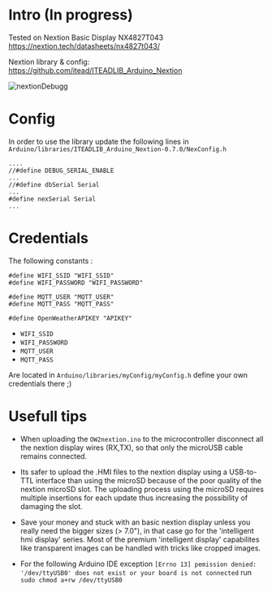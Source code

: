 # Intro (In progress)
Tested on Nextion Basic Display NX4827T043 https://nextion.tech/datasheets/nx4827t043/

Nextion library & config: https://github.com/itead/ITEADLIB_Arduino_Nextion

![nextionDebugg](https://github.com/VicenteYago/OW2Nextion/blob/main/NextionIDE/captions/debuggnextion.PNG)

# Config

In order to use the library update the following lines in `Arduino/libraries/ITEADLIB_Arduino_Nextion-0.7.0/NexConfig.h`

```{c}
....
//#define DEBUG_SERIAL_ENABLE
...
//#define dbSerial Serial
...
#define nexSerial Serial
...
```
# Credentials

The following constants : 

```{C}
#define WIFI_SSID "WIFI_SSID"
#define WIFI_PASSWORD "WIFI_PASSWORD"

#define MQTT_USER "MQTT_USER"
#define MQTT_PASS "MQTT_PASS"

#define OpenWeatherAPIKEY "APIKEY"
```
- `WIFI_SSID`
- `WIFI_PASSWORD`
- `MQTT_USER`
- `MQTT_PASS`

Are located in `Arduino/libraries/myConfig/myConfig.h` define your own credentials there ;)

# Usefull tips 
- When uploading the `OW2nextion.ino` to the microcontroller disconnect all the nextion display wires (RX,TX), so that only  the microUSB cable remains connected.

- Its safer to upload the .HMI files to the nextion display using a USB-to-TTL interface than using the microSD because of the poor quality of the  nextion microSD slot. The uploading process using the microSD requires multiple insertions for each update thus increasing the possibility of damaging the slot. 

- Save your money and stuck with an basic nextion display unless you really need the bigger sizes (> 7.0"), in that case go for the 'intelligent hmi display' series. Most of the premium 'intelligent display' capabilites  like transparent images can be handled with tricks like cropped images.

- For the following Arduino IDE exception `[Errno 13] pemission denied: '/dev/ttyUSB0' does not exist or your board is not connected` run `sudo chmod a+rw /dev/ttyUSB0`
